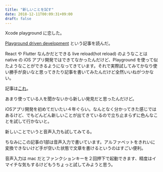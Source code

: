 ```yaml
---
title: "新しいことを試す"
date: 2018-12-11T00:09:31+09:00
draft: false
---
```


Xcode playground に恋した。

[Playground driven development](https://medium.com/flawless-app-stories/playground-driven-development-in-swift-cf167489fe7b) という記事を読んだ。

React や Flutter なんかだとできる live reload(hot reload) のようなことは native の iOS アプリ開発ではできてなかったんだけど、Playground を使って似たようなことができるようになってきています。それで実際試してみてかなり使い勝手が良いなと思ってきたり記事を書いてみたんだけど全然いいねがつかない。

記事は[これ](https://qiita.com/takecian/items/1f492e5a12cf3ccdfa77)。

あまり使っている人を聞かないから新しい発見だと思ったんだけど。


iOSアプリ開発を初めてだいたい４年ぐらい。なんとなく分かってきた感じではあるけど、でもどんどん新しいことが出てきているので立ち止まらずに色んなことを試して行かないと。


新しいことでいうと音声入力も試してみてる。

ちなみにこの記事の1部は音声入力で書いています。アルファベットをきれいに変換できないけど手が空いた状態で文章を書けるというのはすごい便利。

音声入力は mac だとファンクションキーを２回押下で起動できます、精度はイマイチな気もするけどもうちょっと試してみようと思う。

